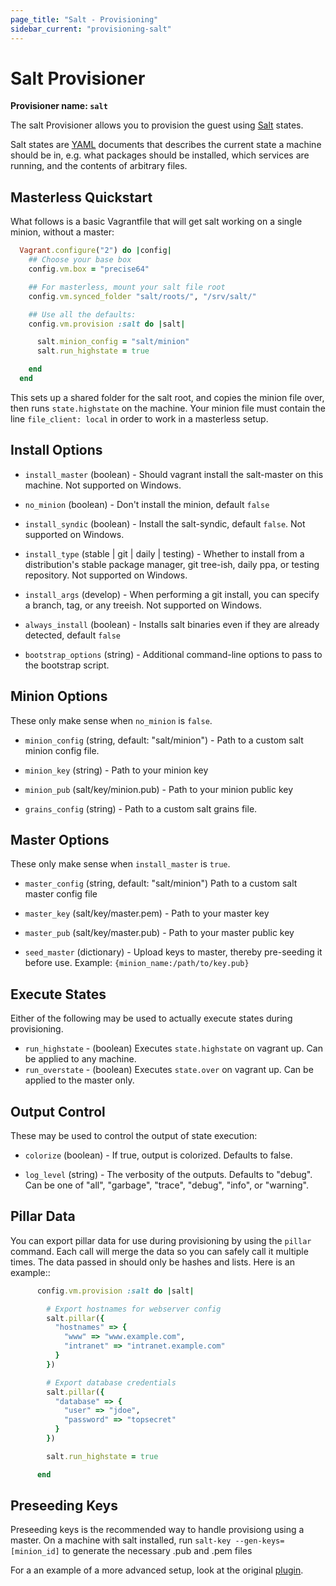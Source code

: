 ```yaml
---
page_title: "Salt - Provisioning"
sidebar_current: "provisioning-salt"
---
```

# Salt Provisioner

**Provisioner name: `salt`**

The salt Provisioner allows you to provision the guest using
[Salt](http://saltstack.com/) states.

Salt states are  [YAML](http://en.wikipedia.org/wiki/YAML) documents
that describes the current state a machine should be in, e.g. what
packages should be installed, which services are running, and the
contents of arbitrary files.

## Masterless Quickstart

What follows is a basic Vagrantfile that will get salt working
on a single minion, without a master:


```ruby
  Vagrant.configure("2") do |config|
    ## Choose your base box
    config.vm.box = "precise64"

    ## For masterless, mount your salt file root
    config.vm.synced_folder "salt/roots/", "/srv/salt/"

    ## Use all the defaults:
    config.vm.provision :salt do |salt|

      salt.minion_config = "salt/minion"
      salt.run_highstate = true

    end
  end
```

This sets up a shared folder for the salt root, and copies
the minion file over, then runs `state.highstate` on the
machine. Your minion file must contain the line
`file_client: local`  in order to work in a
masterless setup.

## Install Options


* `install_master`  (boolean) - Should vagrant install the salt-master
on this machine. Not supported on Windows.

* `no_minion`  (boolean) - Don't install the minion, default `false`

* `install_syndic`   (boolean) - Install the salt-syndic, default
`false`. Not supported on Windows.

* `install_type`  (stable | git | daily | testing) - Whether to install from a
distribution's stable package manager, git tree-ish, daily ppa, or testing repository.
Not supported on Windows.

* `install_args` (develop) - When performing a git install,
you can specify a branch, tag, or any treeish. Not supported on Windows.

* `always_install`   (boolean) - Installs salt binaries even
 if they are already detected, default `false`


* `bootstrap_options` (string) - Additional command-line options to
  pass to the bootstrap script.

## Minion Options
These only make sense when `no_minion` is `false`.

* `minion_config`    (string, default: "salt/minion") - Path to
a custom salt minion config file.

* `minion_key`  (string) - Path to your minion key

* `minion_pub`  (salt/key/minion.pub) - Path to your minion
public key

* `grains_config`  (string) - Path to a custom salt grains file.

## Master Options
These only make sense when `install_master` is `true`.

* `master_config` (string, default: "salt/minion")
  Path to a custom salt master config file

* `master_key` (salt/key/master.pem) - Path to your master key

* `master_pub` (salt/key/master.pub) - Path to your master public key

* `seed_master`  (dictionary) - Upload keys to master, thereby
pre-seeding it before use. Example: `{minion_name:/path/to/key.pub}`

## Execute States

Either of the following may be used to actually execute states
during provisioning.

* `run_highstate` - (boolean) Executes `state.highstate` on
vagrant up. Can be applied to any machine.
* `run_overstate` - (boolean) Executes `state.over` on
vagrant up. Can be applied to the master only.

## Output Control

These may be used to control the output of state execution:

* `colorize` (boolean) - If true, output is colorized. Defaults to false.

* `log_level` (string) - The verbosity of the outputs. Defaults to "debug".
  Can be one of "all", "garbage", "trace", "debug", "info", or
  "warning".

## Pillar Data

You can export pillar data for use during provisioning by using the ``pillar``
command. Each call will merge the data so you can safely call it multiple
times. The data passed in should only be hashes and lists. Here is an example::

```ruby
      config.vm.provision :salt do |salt|

        # Export hostnames for webserver config
        salt.pillar({
          "hostnames" => {
            "www" => "www.example.com",
            "intranet" => "intranet.example.com"
          }
        })

        # Export database credentials
        salt.pillar({
          "database" => {
            "user" => "jdoe",
            "password" => "topsecret"
          }
        })

        salt.run_highstate = true

      end
```

## Preseeding Keys

Preseeding keys is the recommended way to handle provisiong
using a master.
On a machine with salt installed, run
`salt-key --gen-keys=[minion_id]` to generate the necessary
.pub and .pem files

For a an example of a more advanced setup, look at the original
[plugin](https://github.com/saltstack/salty-vagrant/tree/develop/example).





